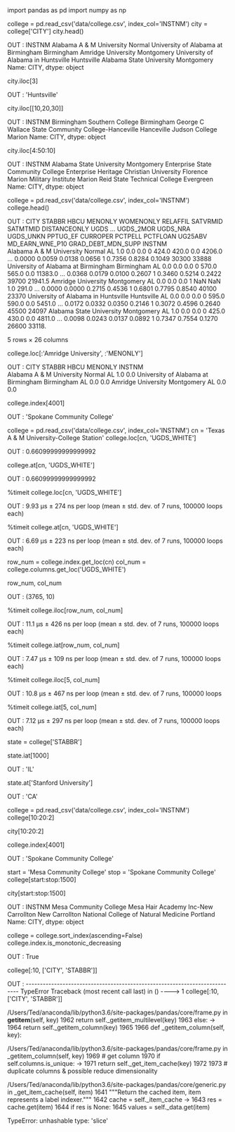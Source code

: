 
import pandas as pd
import numpy as np

college = pd.read_csv('data/college.csv', index_col='INSTNM')
city = college['CITY']
city.head()

OUT : INSTNM
Alabama A & M University                   Normal
University of Alabama at Birmingham    Birmingham
Amridge University                     Montgomery
University of Alabama in Huntsville    Huntsville
Alabama State University               Montgomery
Name: CITY, dtype: object

city.iloc[3]

OUT : 'Huntsville'

city.iloc[[10,20,30]]

OUT : INSTNM
Birmingham Southern College                            Birmingham
George C Wallace State Community College-Hanceville    Hanceville
Judson College                                             Marion
Name: CITY, dtype: object

city.iloc[4:50:10]

OUT : INSTNM
Alabama State University              Montgomery
Enterprise State Community College    Enterprise
Heritage Christian University           Florence
Marion Military Institute                 Marion
Reid State Technical College           Evergreen
Name: CITY, dtype: object

college = pd.read_csv('data/college.csv', index_col='INSTNM')
college.head()

OUT : CITY	STABBR	HBCU	MENONLY	WOMENONLY	RELAFFIL	SATVRMID	SATMTMID	DISTANCEONLY	UGDS	...	UGDS_2MOR	UGDS_NRA	UGDS_UNKN	PPTUG_EF	CURROPER	PCTPELL	PCTFLOAN	UG25ABV	MD_EARN_WNE_P10	GRAD_DEBT_MDN_SUPP
INSTNM																					
Alabama A & M University	Normal	AL	1.0	0.0	0.0	0	424.0	420.0	0.0	4206.0	...	0.0000	0.0059	0.0138	0.0656	1	0.7356	0.8284	0.1049	30300	33888
University of Alabama at Birmingham	Birmingham	AL	0.0	0.0	0.0	0	570.0	565.0	0.0	11383.0	...	0.0368	0.0179	0.0100	0.2607	1	0.3460	0.5214	0.2422	39700	21941.5
Amridge University	Montgomery	AL	0.0	0.0	0.0	1	NaN	NaN	1.0	291.0	...	0.0000	0.0000	0.2715	0.4536	1	0.6801	0.7795	0.8540	40100	23370
University of Alabama in Huntsville	Huntsville	AL	0.0	0.0	0.0	0	595.0	590.0	0.0	5451.0	...	0.0172	0.0332	0.0350	0.2146	1	0.3072	0.4596	0.2640	45500	24097
Alabama State University	Montgomery	AL	1.0	0.0	0.0	0	425.0	430.0	0.0	4811.0	...	0.0098	0.0243	0.0137	0.0892	1	0.7347	0.7554	0.1270	26600	33118.

5 rows × 26 columns

college.loc[:'Amridge University', :'MENONLY']

OUT : CITY	STABBR	HBCU	MENONLY
INSTNM				
Alabama A & M University	Normal	AL	1.0	0.0
University of Alabama at Birmingham	Birmingham	AL	0.0	0.0
Amridge University	Montgomery	AL	0.0	0.0

college.index[4001]

OUT : 'Spokane Community College'

college = pd.read_csv('data/college.csv', index_col='INSTNM')
cn = 'Texas A & M University-College Station'
college.loc[cn, 'UGDS_WHITE']

OUT : 0.66099999999999992

college.at[cn, 'UGDS_WHITE']

OUT : 0.66099999999999992

%timeit college.loc[cn, 'UGDS_WHITE']

OUT : 9.93 µs ± 274 ns per loop (mean ± std. dev. of 7 runs, 100000 loops each)

%timeit college.at[cn, 'UGDS_WHITE']

OUT : 6.69 µs ± 223 ns per loop (mean ± std. dev. of 7 runs, 100000 loops each)

row_num = college.index.get_loc(cn)
col_num = college.columns.get_loc('UGDS_WHITE')

row_num, col_num

OUT : (3765, 10)

%timeit college.iloc[row_num, col_num]

OUT : 11.1 µs ± 426 ns per loop (mean ± std. dev. of 7 runs, 100000 loops each)

%timeit college.iat[row_num, col_num]

OUT : 7.47 µs ± 109 ns per loop (mean ± std. dev. of 7 runs, 100000 loops each)

%timeit college.iloc[5, col_num]

OUT : 10.8 µs ± 467 ns per loop (mean ± std. dev. of 7 runs, 100000 loops

%timeit college.iat[5, col_num]

OUT : 7.12 µs ± 297 ns per loop (mean ± std. dev. of 7 runs, 100000 loops each)

state = college['STABBR']

state.iat[1000]

OUT : 'IL'

state.at['Stanford University']

OUT : 'CA'

college = pd.read_csv('data/college.csv', index_col='INSTNM')
college[10:20:2]

city[10:20:2]

college.index[4001]

OUT : 'Spokane Community College'

start = 'Mesa Community College'
stop = 'Spokane Community College'
college[start:stop:1500]

city[start:stop:1500]

OUT : INSTNM
Mesa Community College                            Mesa
Hair Academy Inc-New Carrollton         New Carrollton
National College of Natural Medicine          Portland
Name: CITY, dtype: object

college = college.sort_index(ascending=False)
college.index.is_monotonic_decreasing

OUT : True

college[:10, ['CITY', 'STABBR']]

OUT : ---------------------------------------------------------------------------
TypeError                                 Traceback (most recent call last)
<ipython-input-55-92538c61bdfa> in <module>()
----> 1 college[:10, ['CITY', 'STABBR']]

/Users/Ted/anaconda/lib/python3.6/site-packages/pandas/core/frame.py in __getitem__(self, key)
   1962             return self._getitem_multilevel(key)
   1963         else:
-> 1964             return self._getitem_column(key)
   1965 
   1966     def _getitem_column(self, key):

/Users/Ted/anaconda/lib/python3.6/site-packages/pandas/core/frame.py in _getitem_column(self, key)
   1969         # get column
   1970         if self.columns.is_unique:
-> 1971             return self._get_item_cache(key)
   1972 
   1973         # duplicate columns & possible reduce dimensionality

/Users/Ted/anaconda/lib/python3.6/site-packages/pandas/core/generic.py in _get_item_cache(self, item)
   1641         """Return the cached item, item represents a label indexer."""
   1642         cache = self._item_cache
-> 1643         res = cache.get(item)
   1644         if res is None:
   1645             values = self._data.get(item)

TypeError: unhashable type: 'slice'



